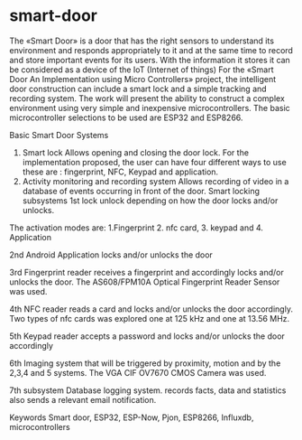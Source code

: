 # smart-door
The «Smart Door» is a door that has the right sensors to understand its environment and responds appropriately to it and at the same time to record and store important events for its users. With the information it stores it can be considered as a device of the IoT (Internet of things)
For the «Smart Door An Implementation using Micro Controllers» project, the intelligent door construction can include a smart lock and a simple tracking and recording system.
The work will present the ability to construct a complex environment using very simple and inexpensive microcontrollers. The basic microcontroller  selections to be used are ESP32 and ESP8266.

Basic Smart Door Systems
1. Smart lock Allows opening and closing the door lock.
For the implementation proposed, the user can have four different ways to use these are : fingerprint, NFC, Keypad and application.
2. Activity monitoring and recording system Allows recording of video in a database of events occurring in front of the door.
Smart locking subsystems
1st lock unlock depending on how the door locks and/or unlocks.

The activation modes are: 1.Fingerprint 2. nfc card, 3. keypad and 4. Application

2nd Android Application locks and/or unlocks the door

3rd Fingerprint reader receives a fingerprint and accordingly locks and/or unlocks the door. The AS608/FPM10A Optical Fingerprint Reader Sensor was used.

4th NFC reader reads a card and locks and/or unlocks the door accordingly. Two types of nfc cards was explored one at 125 kHz and one at 13.56 MHz.

5th Keypad reader accepts a password and locks and/or unlocks the door accordingly

6th Imaging system that will be triggered by proximity, motion and by the 2,3,4 and 5 systems. The VGA CIF OV7670 CMOS Camera was used.

7th subsystem Database logging system. records facts, data  and statistics also sends a relevant email notification.

Keywords
Smart door, ESP32, ESP-Now, Pjon, ESP8266, Influxdb, microcontrollers
